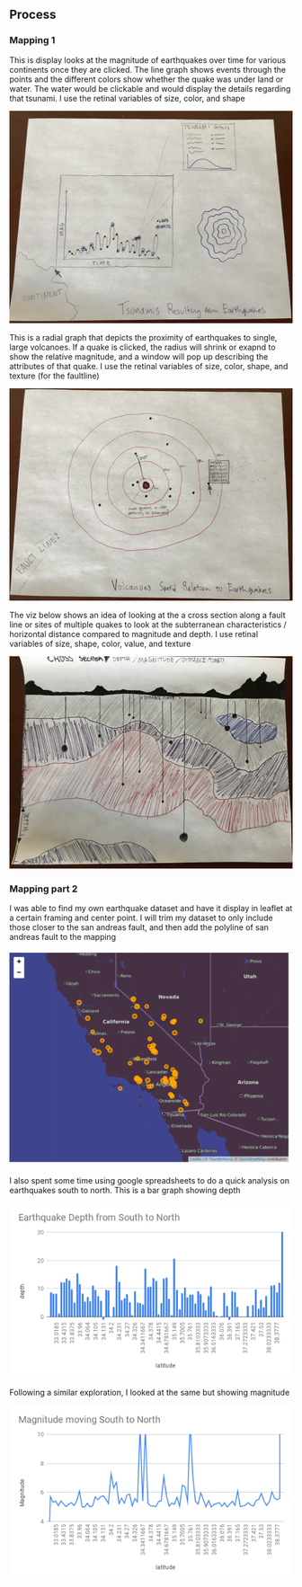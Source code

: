 ## Process

### Mapping 1

This is display looks at the magnitude of earthquakes over time for various continents once they are clicked. The line graph shows events through the points and the different colors show whether the quake was under land or water. The water would be clickable and would display the details regarding that tsunami. I use the retinal variables of size, color, and shape

![alt text](https://github.com/joutwater/dvia-2019/blob/master/3.mapping-space/process/TSUNAMI.jpg)



This is a radial graph that depicts the proximity of earthquakes to single, large volcanoes. If a quake is clicked, the radius will shrink or exapnd to show the relative magnitude, and a window will pop up describing the attributes of that quake. I use the retinal variables of size, color, shape, and texture (for the faultline)

![alt text](https://github.com/joutwater/dvia-2019/blob/master/3.mapping-space/process/VOLCANO.jpg)



The viz below shows an idea of looking at the a cross section along a fault line or sites of multiple quakes to look at the subterranean characteristics / horizontal distance compared to magnitude and depth. I use retinal variables of size, shape, color, value, and texture 

![alt text](https://github.com/joutwater/dvia-2019/blob/master/3.mapping-space/process/CROSS_SECTION.jpg)



### Mapping part 2

I was able to find my own earthquake dataset and have it display in leaflet at a certain framing and center point. I will trim my dataset to only include those closer to the san andreas fault, and then add the polyline of san andreas fault to the mapping

![alt text](https://github.com/joutwater/dvia-2019/blob/master/3.mapping-space/process/Screenshot_leaflet.png)


I also spent some time using google spreadsheets to do a quick analysis on earthquakes south to north. This is a bar graph showing depth

![alt text](https://github.com/joutwater/dvia-2019/blob/master/3.mapping-space/process/Depth_S_to_N.png)


Following a similar exploration, I looked at the same but showing magnitude

![alt text](https://github.com/joutwater/dvia-2019/blob/master/3.mapping-space/process/Mag_S_to_N.png)


